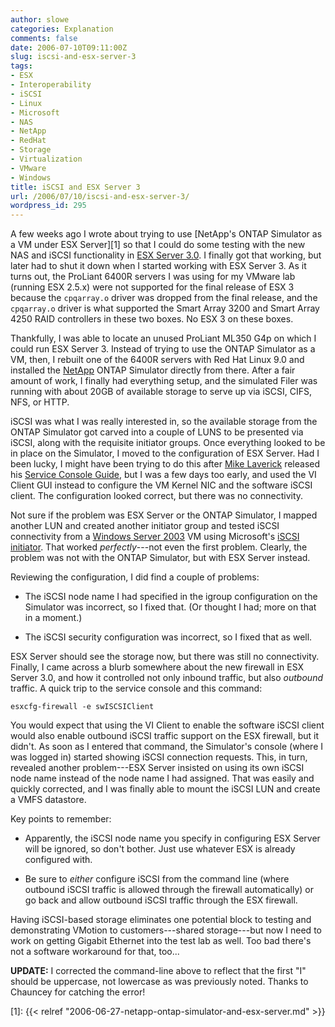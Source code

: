 ```yaml
---
author: slowe
categories: Explanation
comments: false
date: 2006-07-10T09:11:00Z
slug: iscsi-and-esx-server-3
tags:
- ESX
- Interoperability
- iSCSI
- Linux
- Microsoft
- NAS
- NetApp
- RedHat
- Storage
- Virtualization
- VMware
- Windows
title: iSCSI and ESX Server 3
url: /2006/07/10/iscsi-and-esx-server-3/
wordpress_id: 295
---
```


A few weeks ago I wrote about trying to use [NetApp's ONTAP Simulator as a VM under ESX Server][1] so that I could do some testing with the new NAS and iSCSI functionality in [ESX Server 3.0](http://www.vmware.com/products/vi/esx/). I finally got that working, but later had to shut it down when I started working with ESX Server 3. As it turns out, the ProLiant 6400R servers I was using for my VMware lab (running ESX 2.5.x) were not supported for the final release of ESX 3 because the `cpqarray.o` driver was dropped from the final release, and the `cpqarray.o` driver is what supported the Smart Array 3200 and Smart Array 4250 RAID controllers in these two boxes. No ESX 3 on these boxes.

Thankfully, I was able to locate an unused ProLiant ML350 G4p on which I could run ESX Server 3. Instead of trying to use the ONTAP Simulator as a VM, then, I rebuilt one of the 6400R servers with Red Hat Linux 9.0 and installed the [NetApp](http://www.netapp.com/) ONTAP Simulator directly from there. After a fair amount of work, I finally had everything setup, and the simulated Filer was running with about 20GB of available storage to serve up via iSCSI, CIFS, NFS, or HTTP.

iSCSI was what I was really interested in, so the available storage from the ONTAP Simulator got carved into a couple of LUNS to be presented via iSCSI, along with the requisite initiator groups. Once everything looked to be in place on the Simulator, I moved to the configuration of ESX Server. Had I been lucky, I might have been trying to do this after [Mike Laverick](http://www.rtfm-ed.co.uk/) released his [Service Console Guide](http://www.rtfm-ed.co.uk/?p=261), but I was a few days too early, and used the VI Client GUI instead to configure the VM Kernel NIC and the software iSCSI client. The configuration looked correct, but there was no connectivity.

Not sure if the problem was ESX Server or the ONTAP Simulator, I mapped another LUN and created another initiator group and tested iSCSI connectivity from a [Windows Server 2003](http://www.microsoft.com/windowsserver2003/) VM using Microsoft's [iSCSI initiator](http://www.microsoft.com/downloads/info.aspx?na=22&p=1&SrcDisplayLang=en&SrcCategoryId=&SrcFamilyId=&u=%2fdownloads%2fdetails.aspx%3fFamilyID%3d12cb3c1a-15d6-4585-b385-befd1319f825%26DisplayLang%3den). That worked _perfectly_---not even the first problem. Clearly, the problem was not with the ONTAP Simulator, but with ESX Server instead.

Reviewing the configuration, I did find a couple of problems:

* The iSCSI node name I had specified in the igroup configuration on the Simulator was incorrect, so I fixed that. (Or thought I had; more on that in a moment.)

* The iSCSI security configuration was incorrect, so I fixed that as well.

ESX Server should see the storage now, but there was still no connectivity. Finally, I came across a blurb somewhere about the new firewall in ESX Server 3.0, and how it controlled not only inbound traffic, but also _outbound_ traffic. A quick trip to the service console and this command:

    esxcfg-firewall -e swISCSIClient

You would expect that using the VI Client to enable the software iSCSI client would also enable outbound iSCSI traffic support on the ESX firewall, but it didn't. As soon as I entered that command, the Simulator's console (where I was logged in) started showing iSCSI connection requests. This, in turn, revealed another problem---ESX Server insisted on using its own iSCSI node name instead of the node name I had assigned. That was easily and quickly corrected, and I was finally able to mount the iSCSI LUN and create a VMFS datastore.

Key points to remember:

* Apparently, the iSCSI node name you specify in configuring ESX Server will be ignored, so don't bother. Just use whatever ESX is already configured with.

* Be sure to _either_ configure iSCSI from the command line (where outbound iSCSI traffic is allowed through the firewall automatically) or go back and allow outbound iSCSI traffic through the ESX firewall.

Having iSCSI-based storage eliminates one potential block to testing and demonstrating VMotion to customers---shared storage---but now I need to work on getting Gigabit Ethernet into the test lab as well. Too bad there's not a software workaround for that, too...

**UPDATE:** I corrected the command-line above to reflect that the first "I" should be uppercase, not lowercase as was previously noted. Thanks to Chauncey for catching the error!

[1]: {{< relref "2006-06-27-netapp-ontap-simulator-and-esx-server.md" >}}
